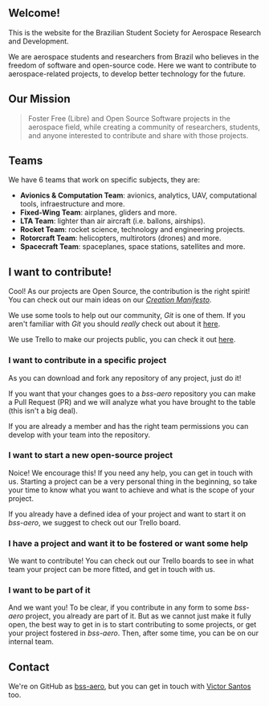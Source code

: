 ## Welcome!

This is the website for the Brazilian Student Society for Aerospace Research and Development.

We are aerospace students and researchers from Brazil who believes in the freedom of software and open-source code.
Here we want to contribute to aerospace-related projects, to develop better technology for the future.

## Our Mission

> Foster Free (Libre) and Open Source Software projects in the aerospace field,
> while creating a community of researchers, students, and anyone interested to contribute and share with those projects.

## Teams

We have 6 teams that work on specific subjects, they are:

- **Avionics & Computation Team**: avionics, analytics, UAV, computational tools, infraestructure and more.
- **Fixed-Wing Team**: airplanes, gliders and more.
- **LTA Team**: lighter than air aircraft (i.e. ballons, airships).
- **Rocket Team**: rocket science, technology and engineering projects.
- **Rotorcraft Team**: helicopters, multirotors (drones) and more.
- **Spacecraft Team**: spaceplanes, space stations, satellites and more.

## I want to contribute!

Cool! As our projects are Open Source, the contribution is the right spirit!
You can check out our main ideas on our _[Creation Manifesto](/manifesto.pdf)_.

We use some tools to help out our community, _Git_ is one of them.
If you aren't familiar with _Git_ you should _really_ check out about it [here](https://guides.github.com/introduction/git-handbook/).

We use Trello to make our projects public, you can check it out [here](https://trello.com/bssaero).

### I want to contribute in a specific project

As you can download and fork any repository of any project, just do it!

If you want that your changes goes to a _bss-aero_ repository
you can make a Pull Request (PR) and we will analyze what you have brought to the table
(this isn't a big deal).

If you are already a member and has the right team permissions
you can develop with your team into the repository.

### I want to start a new open-source project

Noice! We encourage this! If you need any help, you can get in touch with us.
Starting a project can be a very personal thing in the beginning,
so take your time to know what you want to achieve and what is the scope of your project.

If you already have a defined idea of your project and want to start it on _bss-aero_,
we suggest to check out our Trello board.

### I have a project and want it to be fostered or want some help

We want to contribute!
You can check out our Trello boards
to see in what team your project can be more fitted,
and get in touch with us.

### I want to be part of it

And we want you! To be clear, if you contribute in any form to some _bss-aero_ project,
you already are part of it.
But as we cannot just make it fully open,
the best way to get in is to start contributing to some projects,
or get your project fostered in _bss-aero_.
Then, after some time, you can be on our internal team.

## Contact

We're on GitHub as [bss-aero](https://github.com/bss-aero),
but you can get in touch with [Victor Santos](https://zuckberj.page) too.

